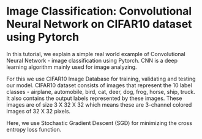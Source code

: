 # Image Classification: Convolutional Neural Network on CIFAR10 dataset using Pytorch 


In this tutorial, we explain a simple real world example of Convolutional Neural Network - image classification using Pytorch. CNN is a deep learning algorithm mainly used for image analyzing.

For this we use CIFAR10 Image Database for training, validating and testing our model. CIFAR10 dataset consists of images that represent the 10 label classes - airplane, automobile, bird, cat, deer, dog, frog, horse, ship, truck. It also contains the output labels represented by these images. These images are of size 3 X 32 X 32 which means these are 3-channel colored images of 32 X 32 pixels. 

Here, we use Stochastic Gradient Descent (SGD) for minimizing the cross entropy loss function. 

